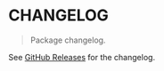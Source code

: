 # CHANGELOG

> Package changelog.

See [GitHub Releases](https://github.com/stdlib-js/utils-async-while/releases) for the changelog.